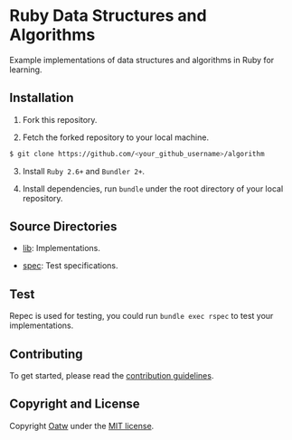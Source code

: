 # Ruby Data Structures and Algorithms

Example implementations of data structures and algorithms in Ruby for learning.

## Installation

1. Fork this repository.

2. Fetch the forked repository to your local machine.

```bash
$ git clone https://github.com/<your_github_username>/algorithm
```

3. Install `Ruby 2.6+` and `Bundler 2+`.

4. Install dependencies, run `bundle` under the root directory of your local repository.

## Source Directories

- [lib](https://github.com/oatw/algorithm/tree/master/lib): Implementations.

- [spec](https://github.com/oatw/algorithm/tree/master/lib): Test specifications.

## Test

Repec is used for testing, you could run `bundle exec rspec` to test your implementations.

## Contributing

To get started, please read the [contribution guidelines](https://github.com/oatw/algorithm/blob/master/CONTRIBUTING.md).

## Copyright and License

Copyright [Oatw](https://github.com/oatw) under the [MIT license](https://github.com/oatw/algorithm/blob/master/LICENSE).